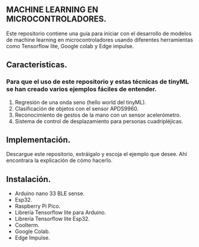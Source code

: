 ## MACHINE LEARNING  EN MICROCONTROLADORES.

Este repositorio contiene una guía para iniciar con el desarrollo de modelos de machine learning en microcontroladores usando diferentes herramientas como Tensorflow lite, Google colab y Edge impulse.

## Caracteristicas.
### Para que el uso de este repositorio y estas técnicas de tinyML se han creado varios ejemplos fáciles de entender.

1.	Regresión de una onda seno (hello world del tinyML).
2.	Clasificación de objetos con el sensor APDS9960.
3.	Reconocimiento de gestos de la mano con un sensor acelerómetro.
4.	Sistema de control de desplazamiento para personas cuadripléjicas.

## Implementación.

Descargue este repositorio, extráigalo y escoja el ejemplo que desee. Ahí encontrara la explicación de cómo hacerlo.

## Instalación.

-	Arduino nano 33 BLE sense.
-	Esp32.
-	Raspberry Pi Pico.
-	Librería Tensorflow lite para Arduino.
-	Librería Tensorflow lite Esp32.
-	Coolterm.
-	Google Colab.
-	Edge Impulse.


